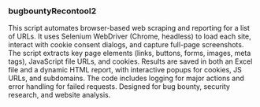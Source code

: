 ### bugbountyRecontool2


 This script automates browser-based web scraping and reporting for a list of URLs. It uses Selenium WebDriver (Chrome, headless) to load each site, interact with cookie consent dialogs, and capture full-page screenshots. The script extracts key page elements (links, buttons, forms, images, meta tags), JavaScript file URLs, and cookies. Results are saved in both an Excel file and a dynamic HTML report, with interactive popups for cookies, JS URLs, and subdomains. The code includes logging for major actions and error handling for failed requests. Designed for bug bounty, security research, and website analysis.
